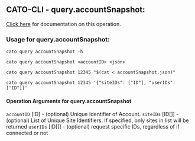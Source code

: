 
## CATO-CLI - query.accountSnapshot:
[Click here](https://api.catonetworks.com/documentation/#query-accountSnapshot) for documentation on this operation.

### Usage for query.accountSnapshot:

`cato query accountSnapshot -h`

`cato query accountSnapshot <accountID> <json>`

`cato query accountSnapshot 12345 "$(cat < accountSnapshot.json)"`

`cato query accountSnapshot 12345 '{"siteIDs": ["ID"], "userIDs": ["ID"]}'`

#### Operation Arguments for query.accountSnapshot ####
`accountID` [ID] - (optional) Unique Identifier of Account. 
`siteIDs` [ID[]] - (optional) List of Unique Site Identifiers. If specified, only sites in list will be returned 
`userIDs` [ID[]] - (optional) request specific IDs, regardless of if connected or not 
